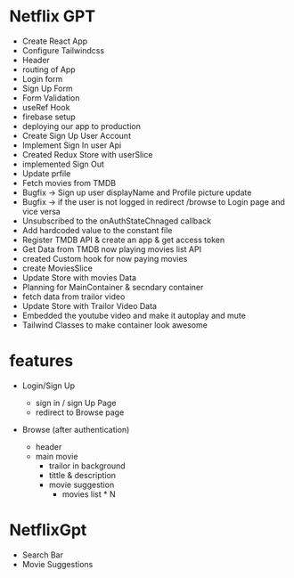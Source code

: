 # Netflix GPT

- Create React App
- Configure Tailwindcss
- Header
- routing of App
- Login form
- Sign Up Form
- Form Validation
- useRef Hook
- firebase setup
- deploying our app to production
- Create Sign Up User Account
- Implement Sign In user Api
- Created Redux Store with userSlice
- implemented Sign Out 
- Update prfile
- Fetch movies from TMDB
- Bugfix -> Sign up user displayName and Profile picture update
- Bugfix -> if the user is not logged in redirect /browse to Login page and vice versa
- Unsubscribed to the onAuthStateChnaged callback
- Add hardcoded value to the constant file
- Register TMDB API &  create an app & get access token
- Get Data from TMDB now playing movies list API
- created Custom hook for now paying movies 
- create MoviesSlice
- Update Store with movies Data
- Planning for MainContainer & secndary container
- fetch data from trailor video
- Update Store with Trailor Video Data
- Embedded the youtube video and make it autoplay and mute
- Tailwind Classes to make container look awesome

# features
- Login/Sign Up 
   - sign in / sign Up Page
   - redirect to Browse page

- Browse (after authentication)
   - header
   - main movie
      - trailor in background
      - tittle & description
      - movie suggestion
         - movies list * N

# NetflixGpt
  - Search Bar
  - Movie Suggestions